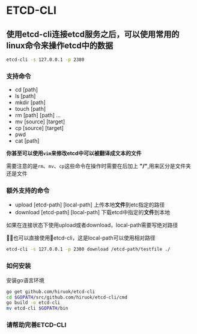 # ETCD-CLI

## 使用etcd-cli连接etcd服务之后，可以使用常用的linux命令来操作etcd中的数据

```bash
etcd-cli -s 127.0.0.1 -p 2380
```

### 支持命令

- cd [path]
- ls [path]
- mkdir [path]
- touch [path]
- rm [path] [path] ...
- mv [source] [target]
- cp [source] [target]
- pwd
- cat [path]

**你甚至可以使用`vim`来修改etcd中可以被翻译成文本的文件**

需要注意的是`rm`、`mv`、`cp`这些命令在操作时需要在后加上 **"/"**,用来区分是文件夹还是文件

### 额外支持的命令

- upload [etcd-path] [local-path] 上传本地**文件**到etc指定的路径
- download [etcd-path] [local-path] 下载etcd中指定的**文件**到本地

如果在连接状态下使用upload或者download，local-path需要写绝对路径

也可以直接使用etcd-cli，这是local-path可以使用相对路径

```bash
etcd-cli -s 127.0.0.1 -p 2380 download /etcd-path/testfile ./
```

### 如何安装

安装go语言环境

```bash
go get github.com/hiruok/etcd-cli
cd $GOPATH/src/github.com/hiruok/etcd-cli/cmd
go build -o etcd-cli
mv etcd-cli $GOPATH/bin
```

### 请帮助完善ETCD-CLI